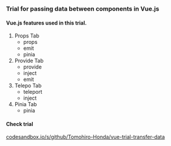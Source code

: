 ### Trial for passing data between components in Vue.js  
#### Vue.js features used in this trial.
1. Props Tab
    - props
    - emit
    - pinia
1. Provide Tab
    - provide
    - inject
    - emit
1. Telepo Tab
    - teleport
    - inject
1. Pinia Tab
    - pinia
#### Check trial
[codesandbox.io/s/github/Tomohiro-Honda/vue-trial-transfer-data](https://codesandbox.io/s/github/Tomohiro-Honda/vue-trial-transfer-data)
